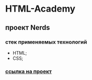 # HTML-Academy
## проект Nerds
 ### стек применяемых технологий
 - HTML;
 - CSS;
 ### [ссылка на проект](https://github.com/D-Meriuts/nerd.git)
